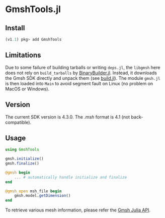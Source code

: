 # GmshTools.jl


## Install
```julia
(v1.1) pkg> add GmshTools
```

## Limitations

Due to some failure of building tarballs or writing `deps.jl`, the `libgmsh` here does not rely on `build_tarballs` by [BinaryBuilder.jl](https://github.com/JuliaPackaging/BinaryBuilder.jl). Instead, it downloads the Gmsh SDK directly and unpack them (see [build.jl](https://github.com/shipengcheng1230/GmshTools.jl/blob/master/deps/build.jl)). The module `gmsh.jl` is then loaded into `Main` to avoid segment fault on Linux (no problem on MacOS or Windows).

## Version

The current SDK version is 4.3.0. The *.msh* format is 4.1 (not back-compatible).

## Usage

```julia
using GmshTools

gmsh.initialize()
gmsh.finalize()

@gmsh begin
    ... # automatically handle initialize and finalize
end

@gmsh_open msh_file begin
    gmsh.model.getDimension()
end
```

To retrieve various mesh information, please refer the [Gmsh Julia API](https://gitlab.onelab.info/gmsh/gmsh/blob/master/api/gmsh.jl).
